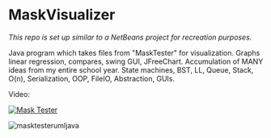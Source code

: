 # MaskVisualizer
*This repo is set up similar to a NetBeans project for recreation purposes.*

Java program which takes files from "MaskTester" for visualization. Graphs linear regression, compares, swing GUI, JFreeChart.
Accumulation of MANY ideas from my entire school year. State machines, BST, LL, Queue, Stack, O(n), Serialization, OOP, FileIO, Abstraction, GUIs.

Video:

[![Mask Tester](https://img.youtube.com/vi/RtDIybkV_OU/0.jpg)](https://www.youtube.com/watch?v=RtDIybkV_OU)

![masktesterumljava](https://user-images.githubusercontent.com/80865420/120912256-46f55300-c653-11eb-866c-78792998d9f5.jpg)
